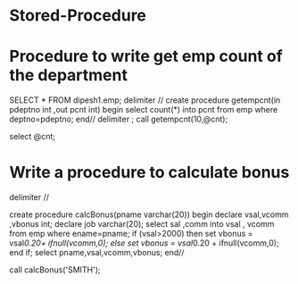 # Stored-Procedure

# Procedure to write get emp count of the department

SELECT * FROM dipesh1.emp;
delimiter //
create procedure getempcnt(in pdeptno int ,out pcnt int)
begin 
     select count(*) into pcnt
     from emp 
      where deptno=pdeptno;
      end//
      delimiter ;
      call getempcnt(10,@cnt);
      
select @cnt;




# Write a procedure to calculate bonus


delimiter //

create procedure calcBonus(pname varchar(20))
begin
   declare vsal,vcomm ,vbonus int;
   declare job varchar(20);
   select sal ,comm into vsal , vcomm
   from emp
   where ename=pname;
   if (vsal>2000) then 
   set vbonus = vsal*0.20+ ifnull(vcomm,0);
   else
         set vbonus = vsal*0.20 + ifnull(vcomm,0);
         end if;
         select pname,vsal,vcomm,vbonus;
         end//
         
   call calcBonus('SMITH');
   
   
